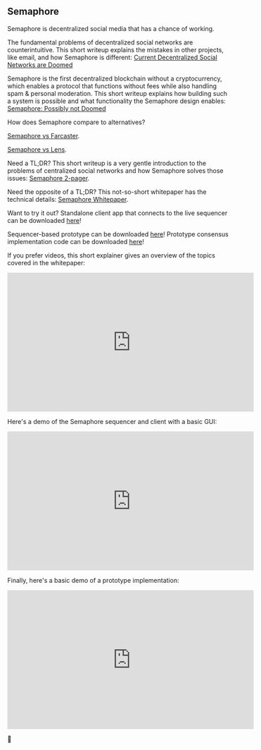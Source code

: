 ## Semaphore

Semaphore is decentralized social media that has a chance of working.

The fundamental problems of decentralized social networks are counterintuitive. This short writeup explains the mistakes in other projects, like email, and how Semaphore is different: 
<a href="https://github.com/SirLemmings/Semaphore-Demo/blob/main/Current%20Decentralized%20Social%20Networks%20are%20Doomed.pdf" target="_blank">Current Decentralized Social Networks are Doomed</a>

Semaphore is the first decentralized blockchain without a cryptocurrency, which enables a protocol that functions without fees while also handling spam & personal moderation. This short writeup explains how building such a system is possible and what functionality the Semaphore design enables: 
<a href="https://github.com/SirLemmings/Semaphore-Demo/blob/main/Semaphore-%20Possibly%20not%20Doomed.pdf" target="_blank">Semaphore: Possibly not Doomed</a>

How does Semaphore compare to alternatives?

<a href="https://github.com/SirLemmings/Semaphore-Demo/blob/main/Semaphore%20vs%20Farcaster.pdf" target="_blank">Semaphore vs Farcaster</a>.

<a href="https://github.com/SirLemmings/Semaphore-Demo/blob/main/Semaphore%20vs%20Lens.pdf" target="_blank">Semaphore vs Lens</a>.

Need a TL;DR? This short writeup is a very gentle introduction to the problems of centralized social networks and how Semaphore solves those issues: 
<a href="https://github.com/SirLemmings/Semaphore-Demo/blob/main/semaphore_2_pager.pdf" target="_blank">Semaphore 2-pager</a>.

Need the opposite of a TL;DR? This not-so-short whitepaper has the technical details: 
<a href="https://github.com/SirLemmings/Semaphore-Demo/blob/main/Semaphore%20White%20Paper.pdf" target="_blank">Semaphore Whitepaper</a>.

Want to try it out? 
Standalone client app that connects to the live sequencer can be downloaded <a href="https://github.com/SirLemmings/Semaphore_Live_Client" target="_blank">here</a>!

Sequencer-based prototype can be downloaded <a href="https://github.com/SirLemmings/Semaphore_Sequencer" target="_blank">here</a>!
Prototype consensus implementation code can be downloaded <a href="https://github.com/SirLemmings/Semaphore-Demo/tree/main/Semaphore" target="_blank">here</a>!



If you prefer videos, this short explainer gives an overview of the topics covered in the whitepaper:

<iframe width="560" height="315" src="https://www.youtube.com/embed/tXhwmqeeuto" title="YouTube video player" frameborder="0" allow="accelerometer; autoplay; clipboard-write; encrypted-media; gyroscope; picture-in-picture" allowfullscreen></iframe>

Here's a demo of the Semaphore sequencer and client with a basic GUI:

<iframe width="560" height="315" src="https://www.youtube.com/embed/HnzFIpm9La0" title="YouTube video player" frameborder="0" allow="accelerometer; autoplay; clipboard-write; encrypted-media; gyroscope; picture-in-picture; web-share" allowfullscreen></iframe>

Finally, here's a basic demo of a prototype implementation:

<iframe width="560" height="315" src="https://www.youtube.com/embed/gjo0V2Z3iJE" title="YouTube video player" frameborder="0" allow="accelerometer; autoplay; clipboard-write; encrypted-media; gyroscope; picture-in-picture" allowfullscreen></iframe>

🫡


